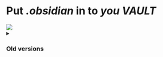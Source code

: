 # **Put _.obsidian_ in to _you VAULT_**

<img align="center" src="https://github.com/ashie74/obsidian/blob/main/obdidia0.5.png">

<details>

<summary><h3>Old versions</h3></summary>
<img align="center" src="https://github.com/ashie74/obsidian/blob/main/obdidia0.1.png">
</details>
